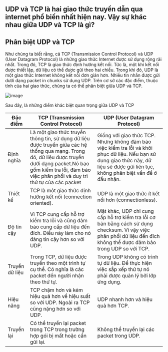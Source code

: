 ## UDP và TCP là hai giao thức truyền dẫn qua internet phổ biến nhất hiện nay. Vậy sự khác nhau giữa UDP và TCP là gì?

## Phân biệt UDP và TCP

Như chúng ta biết rằng, cả TCP (Transmission Control Protocol) và UDP (User Datagram Protocol) là những giao thức Internet được sử dụng rộng rãi nhất.
Trong đó, TCP là giao thức định hướng kết nối. Tức là, một khi kết nối được thiết lập, dữ liệu có thể được gửi theo hai chiều. Trong khi đó, UDP là một giao thức Internet không kết nối đơn giản hơn. Nhiều tin nhắn được gửi dưới dạng packet in chunks sử dụng UDP. Trên cơ sở các đặc điểm, thuộc tính của hai giao thức, chúng ta có thể phân biệt giữa UDP và TCP.

![image](https://user-images.githubusercontent.com/62273292/158342231-9cab12a9-be07-4841-8940-e0ecad6f2387.png)

Sau đây, là những điểm khác biệt quan trọng giữa UDP và TCP

|Đặc điểm| TCP (Transmission Control Protocol)|UDP (User Datagram Protocol)|
|---------|-----------|------------------------|
|Định nghĩa|Là một giao thức truyền thông tin, sử dụng dữ liệu được truyền giữa các hệ thống qua mạng. Trong đó, dữ liệu được truyền dưới dạng packet.Nó bao gồm kiểm tra lỗi, đảm bảo việc phân phối và duy trì thứ tự của các packet|Giống với giao thức TCP. Nhưng không đảm bảo việc kiểm tra lỗi và khôi phục dữ liệu. Nếu bạn sử dụng giao thức này, dữ liệu sẽ được gửi liên tục, không phân biệt vấn đề ở đầu nhận.|
|Thiết kế|TCP là một giao thức định hướng kết nối (connection oriented).|UDP là một giao thức ít kết nối hơn (connectionless).|
|	Độ tin cậy|Vì TCP cung cấp hỗ trợ kiểm tra lỗi và cũng đảm bảo cung cấp dữ liệu đến đích. Điều này làm cho nó đáng tin cậy hơn so với UDP.|Mặt khác, UDP chỉ cung cấp hỗ trợ kiểm tra lỗi cơ bản bằng cách sử dụng checksum. Vì vậy việc phân phối dữ liệu đến đích không thể được đảm bảo trong UDP so với TCP.|
|Truyền dữ liệu|Trong TCP, dữ liệu được truyền theo một trình tự cụ thể. Có nghĩa là các packet đến người nhận theo thứ tự.|Trong UDP không có trình tự dữ liệu. Để thực hiện việc sắp xếp thứ tự nó phải được quản lý bởi lớp ứng dụng.|
|Hiệu năng|TCP chậm hơn và kém hiệu quả hơn về hiệu suất so với UDP. Ngoài ra TCP cũng nặng hơn so với UDP.|UDP nhanh hơn và hiệu quả hơn TCP.|
|Truyền lại|Có thể truyền lại packet trong TCP trong trường hợp gói bị mất hoặc cần gửi lại.|	Không thể truyền lại các packet trong UDP.|


